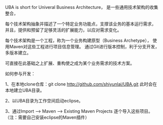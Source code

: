 UBA is short for Univeral Business Architecture，
是一些通用技术架构的收集整合，

每个技术架构抽象并描述了一个特定业务功能点，支撑该业务的基本运行需求，
并且，提供和预留了足够灵活的扩展能力，以应对需求变化。

每个技术架构是一个工程，称为一个业务构建原型（Business Archetype），
使用Maven对这些工程进行项目信息管理。
通过Git进行版本控制，利于分支开发，多版本建立。

可直接在此基础之上扩展、重构使之成为某个业务需求的技术方案。

如何参与开发：

1、在本地clone仓库：git clone http://github.com/shiyunlai/UBA.git
   此时会在本地建立UBA目录。
   
2、以UBA目录为工作空间启动eclipse。

3、通过Import --> Maven --> Existing Maven Projects 逐个导入这些项目。
   （注：需要自己安装eclipse的Maven插件）
